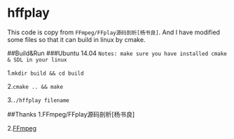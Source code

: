 # hffplay
This code is copy from ```FFmpeg/FFplay源码剖析[杨书良]```. And I have modified some files so that it can build in linux by cmake.

##Build&Run
###Ubuntu 14.04
```Notes: make sure you have installed cmake & SDL in your linux```

1.```mkdir build && cd build```

2.```cmake .. && make```

3.```./hffplay filename```

##Thanks
1.FFmpeg/FFplay源码剖析[杨书良]

2.[FFmpeg](http://ffmpeg.org/)
